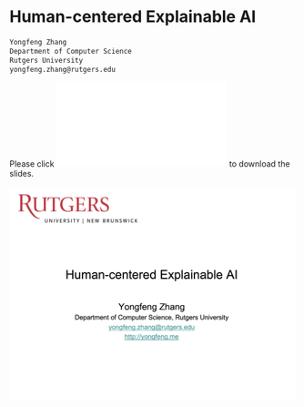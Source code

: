# Human-centered Explainable AI

```
Yongfeng Zhang
Department of Computer Science
Rutgers University
yongfeng.zhang@rutgers.edu
```

Please click ![](Human-Centered-XAI.pdf) to download the slides.

![](image/HXAI.png)
